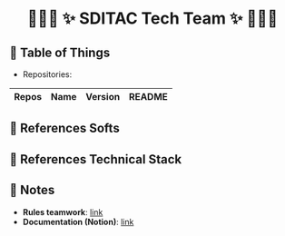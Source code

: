 # <p align="center">:tada::tada::tada: ✨ SDITAC Tech Team ✨ :tada::tada::tada:</p>

## :newspaper: Table of Things

+ Repositories:

Repos | Name | Version | README
-----|-----|-----|-----


## :bookmark_tabs: References Softs

## :bookmark_tabs: References Technical Stack

## :memo: Notes

+ **Rules teamwork**: [link](https://github.com/SCIREN-tech-team/.docs/blob/main/README.md)
+ **Documentation (Notion)**: [link](https://www.notion.so/df6082ecfc454869b6e4c0e78536debd?v=415d4f4274784e3f8db0698cafb1cf0f)
